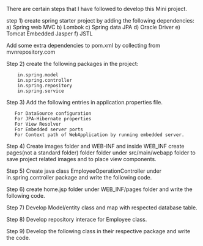 There are certain steps that I have followed to develop this Mini project.

step 1) create spring starter project by adding the following dependencies:
        a) Spring web MVC
        b) Lombok
        c) Spring data JPA
        d) Oracle Driver
        e) Tomcat Embedded Jasper
        f) JSTL

Add some extra dependencies to pom.xml by collecting from mvnrepository.com 

Step 2) create the following packages in the project:

        in.spring.model
        in.spring.controller
        in.spring.repository
        in.spring.service
        
Step 3) Add the following entries in application.properties file.

       For DataSource configuration
       For JPA-Hibernate properties
       For View Resolver
       For Embedded server ports
       For Context path of WebApplication by running embedded server.

Step 4) Create images folder and WEB-INF and inside WEB_INF create pages(not a standard folder) folder folder under 
        src/main/webapp folder to save project related images and to place view components.

Step 5) Create java class EmployeeOperationController under in.spring.controller package and write the following code.

Step 6) create home.jsp folder under WEB_INF/pages folder and write the following code.

Step 7) Develop Model/entity class and map with respected database table.

Step 8) Develop repository interace for Employee class.

Step 9) Develop the following class in their respective package and write the code.


